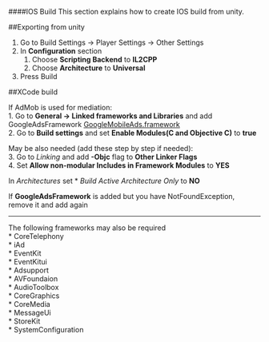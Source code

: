 ####IOS Build
This section explains how to create IOS build from unity.  
  
##Exporting from unity  
1. Go to Build Settings -> Player Settings -> Other Settings  
2. In **Configuration** section  
	1. Choose **Scripting Backend** to **IL2CPP**  
	2. Choose **Architecture** to **Universal**  
3. Press Build  


##XCode build  
  
If AdMob is used for mediation:  
	1. Go to **General -> Linked frameworks and Libraries** and add GoogleAdsFramework [GoogleMobileAds.framework](https://developers.google.com/mobile-ads-sdk/download#downloadios)   
	2. Go to **Build settings** and set **Enable Modules(C and Objective C)** to **true**  

May be also needed (add these step by step if needed):  
	3. Go to *Linking* and add  **-Objc** flag to **Other Linker Flags**  
	4. Set **Allow non-modular Includes in Framework Modules** to **YES**  
  
In *Architectures* set * *Build Active Architecture Only* to **NO**  
  
If **GoogleAdsFramework** is added but you have NotFoundException, remove it and add again  
  
--------------

The following frameworks may also be required  
	* CoreTelephony  
	* iAd  
	* EventKit  
	* EventKitui  
	* Adsupport  
	* AVFoundaion  
	* AudioToolbox  
	* CoreGraphics  
	* CoreMedia  
	* MessageUi  
	* StoreKit  
	* SystemConfiguration  
